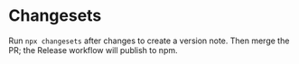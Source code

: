 # Changesets

Run `npx changesets` after changes to create a version note.
Then merge the PR; the Release workflow will publish to npm.
